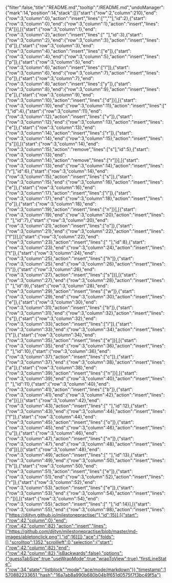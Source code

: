 {"filter":false,"title":"README.md","tooltip":"/README.md","undoManager":{"mark":14,"position":14,"stack":[[{"start":{"row":2,"column":210},"end":{"row":3,"column":0},"action":"insert","lines":["",""],"id":2},{"start":{"row":3,"column":0},"end":{"row":3,"column":1},"action":"insert","lines":["A"]}],[{"start":{"row":3,"column":1},"end":{"row":3,"column":2},"action":"insert","lines":[" "],"id":3},{"start":{"row":3,"column":2},"end":{"row":3,"column":3},"action":"insert","lines":["d"]},{"start":{"row":3,"column":3},"end":{"row":3,"column":4},"action":"insert","lines":["e"]},{"start":{"row":3,"column":4},"end":{"row":3,"column":5},"action":"insert","lines":["p"]},{"start":{"row":3,"column":5},"end":{"row":3,"column":6},"action":"insert","lines":["l"]},{"start":{"row":3,"column":6},"end":{"row":3,"column":7},"action":"insert","lines":["o"]},{"start":{"row":3,"column":7},"end":{"row":3,"column":8},"action":"insert","lines":["y"]},{"start":{"row":3,"column":8},"end":{"row":3,"column":9},"action":"insert","lines":["e"]},{"start":{"row":3,"column":9},"end":{"row":3,"column":10},"action":"insert","lines":["d"]}],[{"start":{"row":3,"column":10},"end":{"row":3,"column":11},"action":"insert","lines":[" "],"id":4},{"start":{"row":3,"column":11},"end":{"row":3,"column":12},"action":"insert","lines":["v"]},{"start":{"row":3,"column":12},"end":{"row":3,"column":13},"action":"insert","lines":["e"]},{"start":{"row":3,"column":13},"end":{"row":3,"column":14},"action":"insert","lines":["r"]},{"start":{"row":3,"column":14},"end":{"row":3,"column":15},"action":"insert","lines":["s"]}],[{"start":{"row":3,"column":14},"end":{"row":3,"column":15},"action":"remove","lines":["s"],"id":5},{"start":{"row":3,"column":13},"end":{"row":3,"column":14},"action":"remove","lines":["r"]}],[{"start":{"row":3,"column":13},"end":{"row":3,"column":14},"action":"insert","lines":["r"],"id":6},{"start":{"row":3,"column":14},"end":{"row":3,"column":15},"action":"insert","lines":["s"]},{"start":{"row":3,"column":15},"end":{"row":3,"column":16},"action":"insert","lines":["e"]},{"start":{"row":3,"column":16},"end":{"row":3,"column":17},"action":"insert","lines":["i"]},{"start":{"row":3,"column":17},"end":{"row":3,"column":18},"action":"insert","lines":["o"]},{"start":{"row":3,"column":18},"end":{"row":3,"column":19},"action":"insert","lines":["n"]}],[{"start":{"row":3,"column":19},"end":{"row":3,"column":20},"action":"insert","lines":[" "],"id":7},{"start":{"row":3,"column":20},"end":{"row":3,"column":21},"action":"insert","lines":["o"]},{"start":{"row":3,"column":21},"end":{"row":3,"column":22},"action":"insert","lines":["f"]}],[{"start":{"row":3,"column":22},"end":{"row":3,"column":23},"action":"insert","lines":[" "],"id":8},{"start":{"row":3,"column":23},"end":{"row":3,"column":24},"action":"insert","lines":["t"]},{"start":{"row":3,"column":24},"end":{"row":3,"column":25},"action":"insert","lines":["h"]},{"start":{"row":3,"column":25},"end":{"row":3,"column":26},"action":"insert","lines":["i"]},{"start":{"row":3,"column":26},"end":{"row":3,"column":27},"action":"insert","lines":["s"]}],[{"start":{"row":3,"column":27},"end":{"row":3,"column":28},"action":"insert","lines":[" "],"id":9},{"start":{"row":3,"column":28},"end":{"row":3,"column":29},"action":"insert","lines":["w"]},{"start":{"row":3,"column":29},"end":{"row":3,"column":30},"action":"insert","lines":["e"]},{"start":{"row":3,"column":30},"end":{"row":3,"column":31},"action":"insert","lines":["b"]},{"start":{"row":3,"column":31},"end":{"row":3,"column":32},"action":"insert","lines":["s"]},{"start":{"row":3,"column":32},"end":{"row":3,"column":33},"action":"insert","lines":["i"]},{"start":{"row":3,"column":33},"end":{"row":3,"column":34},"action":"insert","lines":["t"]},{"start":{"row":3,"column":34},"end":{"row":3,"column":35},"action":"insert","lines":["e"]}],[{"start":{"row":3,"column":35},"end":{"row":3,"column":36},"action":"insert","lines":[" "],"id":10},{"start":{"row":3,"column":36},"end":{"row":3,"column":37},"action":"insert","lines":["c"]},{"start":{"row":3,"column":37},"end":{"row":3,"column":38},"action":"insert","lines":["a"]},{"start":{"row":3,"column":38},"end":{"row":3,"column":39},"action":"insert","lines":["n"]}],[{"start":{"row":3,"column":39},"end":{"row":3,"column":40},"action":"insert","lines":[" "],"id":11},{"start":{"row":3,"column":40},"end":{"row":3,"column":41},"action":"insert","lines":["b"]},{"start":{"row":3,"column":41},"end":{"row":3,"column":42},"action":"insert","lines":["e"]}],[{"start":{"row":3,"column":42},"end":{"row":3,"column":43},"action":"insert","lines":[" "],"id":12},{"start":{"row":3,"column":43},"end":{"row":3,"column":44},"action":"insert","lines":["f"]},{"start":{"row":3,"column":44},"end":{"row":3,"column":45},"action":"insert","lines":["o"]},{"start":{"row":3,"column":45},"end":{"row":3,"column":46},"action":"insert","lines":["u"]},{"start":{"row":3,"column":46},"end":{"row":3,"column":47},"action":"insert","lines":["n"]},{"start":{"row":3,"column":47},"end":{"row":3,"column":48},"action":"insert","lines":["d"]}],[{"start":{"row":3,"column":48},"end":{"row":3,"column":49},"action":"insert","lines":[" "],"id":13},{"start":{"row":3,"column":49},"end":{"row":3,"column":50},"action":"insert","lines":["h"]},{"start":{"row":3,"column":50},"end":{"row":3,"column":51},"action":"insert","lines":["e"]},{"start":{"row":3,"column":51},"end":{"row":3,"column":52},"action":"insert","lines":["r"]},{"start":{"row":3,"column":52},"end":{"row":3,"column":53},"action":"insert","lines":["e"]},{"start":{"row":3,"column":53},"end":{"row":3,"column":54},"action":"insert","lines":[":"]}],[{"start":{"row":3,"column":54},"end":{"row":3,"column":55},"action":"insert","lines":[" "],"id":14}],[{"start":{"row":3,"column":55},"end":{"row":3,"column":98},"action":"insert","lines":["https://djjtyn.github.io/milestonepractise/"],"id":15}],[{"start":{"row":42,"column":0},"end":{"row":42,"column":82},"action":"insert","lines":["https://github.com/djjtyn/milestonepractise/blob/master/md-images/abletonclick.png"],"id":16}]]},"ace":{"folds":[],"scrolltop":1352,"scrollleft":0,"selection":{"start":{"row":42,"column":82},"end":{"row":42,"column":82},"isBackwards":false},"options":{"guessTabSize":true,"useWrapMode":true,"wrapToView":true},"firstLineState":{"row":34,"state":"listblock","mode":"ace/mode/markdown"}},"timestamp":1570882233651,"hash":"16a7ab8a990b680b04b1f651d0575f7f3bc49f5a"}